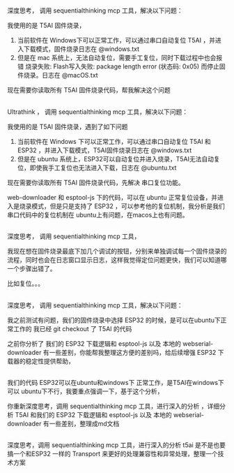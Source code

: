## 
深度思考， 调用 sequentialthinking mcp 工具，解决以下问题：

我使用的是 T5AI 固件烧录，

1. 当前软件在 Windows下可以正常工作，可以通过串口自动复位 T5AI ，并进入下载模式，固件烧录日志在 @windows.txt
2. 但是在 mac 系统上，无法自动复位，需要手工复位，同时下载过程中也会报错 烧录失败: Flash写入失败: package length error (状态码: 0x05) 而停止固件烧录。日志在 @macOS.txt 

现在需要你读取所有 T5AI 固件烧录代码，帮我解决这个问题


##
Ultrathink‌ ， 调用 sequentialthinking mcp 工具，解决以下问题：

我使用的是 T5AI 固件烧录，遇到了如下问题

1. 当前软件在 Windows 下可以正常工作，可以通过串口自动复位 T5AI 和 ESP32 ，并进入下载模式，T5AI固件烧录日志在 @windows.txt
2. 但是在 ubuntu 系统上，ESP32可以自动复位并进入烧录，T5AI无法自动复位，即使我手工复位也无法进入下载，日志在 @ubuntu.txt 

现在需要你读取所有 T5AI 固件烧录代码，先解决 串口复位功能。

web-downloader 和 esptool-js 下的代码，可以在 ubuntu 正常复位设备，并进入是烧录模式，但是只是支持了 ESP32 ，可以参考他的复位机制，我分析是我们串口代码中的复位机制在 ubuntu上有问题，在macos上也有问题。

## 
深度思考， 调用 sequentialthinking mcp 工具，

我现在想在固件烧录最底下加几个调试的按钮，分别来单独调试每一个固件烧录的流程，同时也会在日志窗口显示日志，这样我觉得定位问题更快，我们可以知道哪一个步骤出错了。

比如复位。。。


##
深度思考， 调用 sequentialthinking mcp 工具，解决以下问题：

我之前测试有问题，我们的固件烧录中选择 ESP32 的时候，是可以在ubuntu下正常工作的
我已经 git checkout 了 T5AI 的代码

之前你分析了 我们的 ESP32 下载逻辑和 esptool-js 以及 本地的 webserial-downloader 有一些差别，你能帮我整理这方便的差别吗，给后续增强 ESP32 下载器的稳定性提供帮助，


##

我们的代码 ESP32可以在ubuntu和windows下 正常工作，是T5AI在windows下可以 ubuntu下不行，我要重点强调一下，基于这个分析，

你重新深度思考，调用 sequentialthinking mcp 工具，进行深入的分析 ，详细分析 T5AI 和我们的 ESP32 下载逻辑和 esptool-js 以及 本地的 webserial-downloader 有一些差别，整理成md文档

##
深度思考，调用 sequentialthinking mcp 工具，进行深入的分析 t5ai 是不是也要搞一个和ESP32 一样的 Transport 来更好的处理兼容性和异常处理，整理一个技术方案
